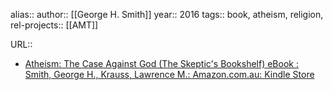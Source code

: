 alias::
author:: [[George H. Smith]]
year:: 2016
tags:: book, atheism, religion,
rel-projects:: [[AMT]]

URL::

- [Atheism: The Case Against God (The Skeptic's Bookshelf) eBook : Smith, George H., Krauss, Lawrence M.: Amazon.com.au: Kindle Store](https://www.amazon.com.au/Atheism-Case-Against-Skeptics-Bookshelf-ebook/dp/B018CH0N0O)
